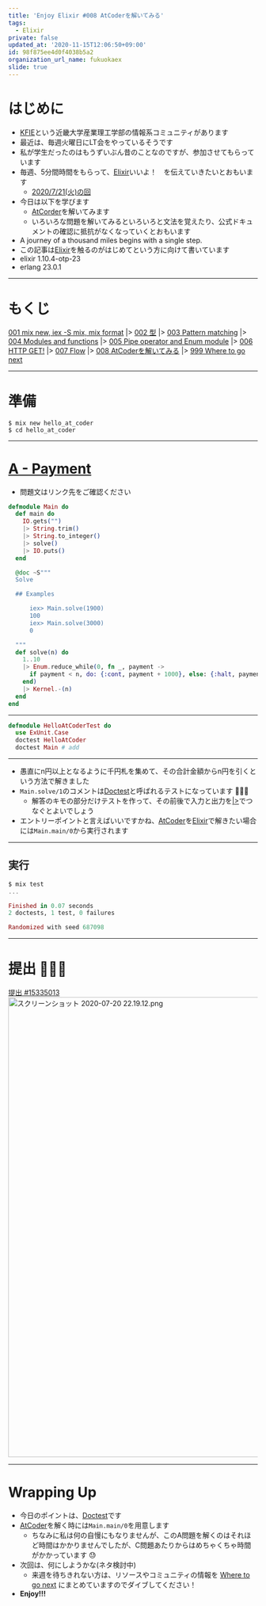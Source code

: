 ```yaml
---
title: 'Enjoy Elixir #008 AtCoderを解いてみる'
tags:
  - Elixir
private: false
updated_at: '2020-11-15T12:06:50+09:00'
id: 98f875ee4d0f4038b5a2
organization_url_name: fukuokaex
slide: true
---
```

# はじめに
- [KFIE](https://kfieyaruki.connpass.com/)という近畿大学産業理工学部の情報系コミュニティがあります
- 最近は、毎週火曜日にLT会をやっているそうです
- 私が学生だったのはもうずいぶん昔のことなのですが、参加させてもらっています
- 毎週、5分間時間をもらって、[Elixir](https://elixir-lang.org/)いいよ！　を伝えていきたいとおもいます
    - [2020/7/21(火)の回](https://kfieyaruki.connpass.com/event/183531/)
- 今日は以下を学びます
    - [AtCorder](https://atcoder.jp/?lang=ja)を解いてみます
    - いろいろな問題を解いてみるといろいろと文法を覚えたり、公式ドキュメントの確認に抵抗がなくなっていくとおもいます
- A journey of a thousand miles begins with a single step.
- この記事は[Elixir](https://elixir-lang.org/)を触るのがはじめてという方に向けて書いています
- elixir         1.10.4-otp-23
- erlang         23.0.1

----
# もくじ
[001 mix new, iex -S mix, mix format](https://qiita.com/torifukukaiou/items/d04d0273749c41eb50af)
|> [002 型](https://qiita.com/torifukukaiou/items/1f5789dbd05498be1132)
|> [003 Pattern matching](https://qiita.com/torifukukaiou/items/47b088f6c44ccf213226)
|> [004 Modules and functions](https://qiita.com/torifukukaiou/items/2b6f30db0a7d37c4f139)
|> [005 Pipe operator and Enum module](https://qiita.com/torifukukaiou/items/70a350cfc45d0eb58371)
|> [006 HTTP GET!](https://qiita.com/torifukukaiou/items/e4416cca916497ee76fb)
|> [007 Flow](https://qiita.com/torifukukaiou/items/eb1aa2c8842adfc40637)
|> [008 AtCoderを解いてみる](https://qiita.com/torifukukaiou/items/98f875ee4d0f4038b5a2)
|> [999 Where to go next](https://qiita.com/torifukukaiou/items/4fa0747546aafa3fe89a)

----
# 準備

```console
$ mix new hello_at_coder
$ cd hello_at_coder
```


----
# [A - Payment](https://atcoder.jp/contests/abc173/tasks/abc173_a)

- 問題文はリンク先をご確認ください

```elixir:lib/main.ex
defmodule Main do
  def main do
    IO.gets("")
    |> String.trim()
    |> String.to_integer()
    |> solve()
    |> IO.puts()
  end

  @doc ~S"""
  Solve

  ## Examples

      iex> Main.solve(1900)
      100
      iex> Main.solve(3000)
      0

  """
  def solve(n) do
    1..10
    |> Enum.reduce_while(0, fn _, payment ->
      if payment < n, do: {:cont, payment + 1000}, else: {:halt, payment}
    end)
    |> Kernel.-(n)
  end
end
```

----

```elixir:test/hello_at_coder_test.exs
defmodule HelloAtCoderTest do
  use ExUnit.Case
  doctest HelloAtCoder
  doctest Main # add
```

----

- 愚直にn円以上となるように千円札を集めて、その合計金額からn円を引くという方法で解きました
- `Main.solve/1`のコメントは[Doctest](https://elixir-lang.org/getting-started/mix-otp/docs-tests-and-with.html#doctests)と呼ばれるテストになっています :rocket::rocket::rocket: 
    - 解答のキモの部分だけテストを作って、その前後で入力と出力を[|>](https://hexdocs.pm/elixir/Kernel.html#%7C%3E/2)でつなぐとよいでしょう
- エントリーポイントと言えばいいですかね、[AtCoder](https://atcoder.jp/?lang=ja)を[Elixir](https://elixir-lang.org/)で解きたい場合には`Main.main/0`から実行されます

----

## 実行
```elixir
$ mix test
...

Finished in 0.07 seconds
2 doctests, 1 test, 0 failures

Randomized with seed 687098
```



----
# 提出 :tada::tada::tada: 

[提出 #15335013](https://atcoder.jp/contests/abc173/submissions/15335013)
<img width="929" alt="スクリーンショット 2020-07-20 22.19.12.png" src="https://qiita-image-store.s3.ap-northeast-1.amazonaws.com/0/131808/3eb254f8-479a-ed5d-fecc-f0478688dfc1.png">

----

# Wrapping Up
- 今日のポイントは、[Doctest](https://elixir-lang.org/getting-started/mix-otp/docs-tests-and-with.html#doctests)です
- [AtCoder](https://atcoder.jp/?lang=ja)を解く時には`Main.main/0`を用意します
    - ちなみに私は何の自慢にもなりませんが、このA問題を解くのはそれほど時間はかかりませんでしたが、C問題あたりからはめちゃくちゃ時間がかかっています :sweat: 
- 次回は、何にしようかな(ネタ検討中)
    - 来週を待ちきれない方は、リソースやコミュニティの情報を [Where to go next](https://qiita.com/torifukukaiou/items/4fa0747546aafa3fe89a) にまとめていますのでダイブしてください！
- **Enjoy!!!**
